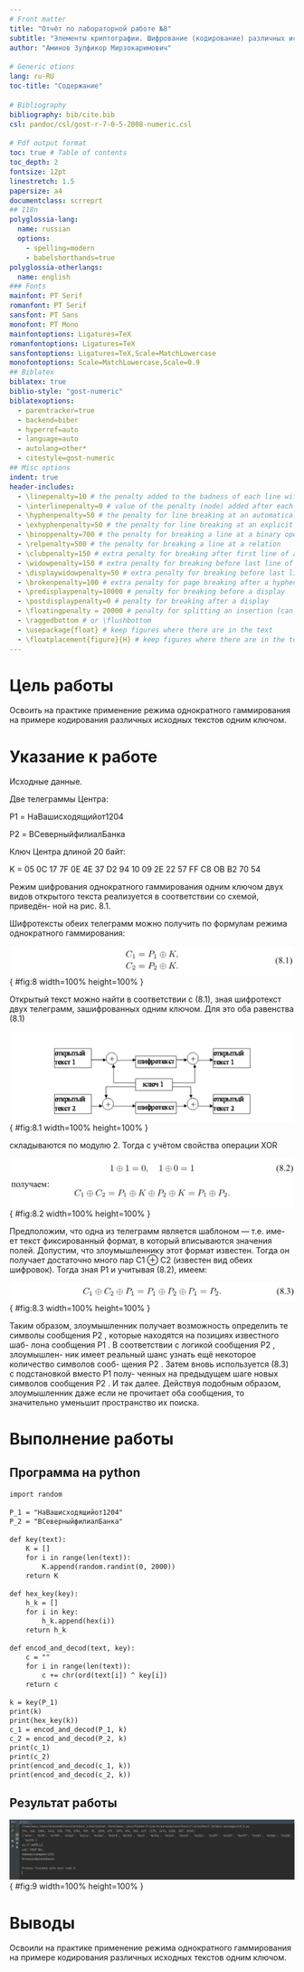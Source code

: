 ```yaml
---
# Front matter
title: "Отчёт по лабораторной работе №8"
subtitle: "Элементы криптографии. Шифрование (кодирование) различных исходных текстов одним ключом"
author: "Аминов Зулфикор Мирзокаримович"

# Generic otions
lang: ru-RU
toc-title: "Содержание"

# Bibliography
bibliography: bib/cite.bib
csl: pandoc/csl/gost-r-7-0-5-2008-numeric.csl

# Pdf output format
toc: true # Table of contents
toc_depth: 2
fontsize: 12pt
linestretch: 1.5
papersize: a4
documentclass: scrreprt
## I18n
polyglossia-lang:
  name: russian
  options:
	- spelling=modern
	- babelshorthands=true
polyglossia-otherlangs:
  name: english
### Fonts
mainfont: PT Serif
romanfont: PT Serif
sansfont: PT Sans
monofont: PT Mono
mainfontoptions: Ligatures=TeX
romanfontoptions: Ligatures=TeX
sansfontoptions: Ligatures=TeX,Scale=MatchLowercase
monofontoptions: Scale=MatchLowercase,Scale=0.9
## Biblatex
biblatex: true
biblio-style: "gost-numeric"
biblatexoptions:
  - parentracker=true
  - backend=biber
  - hyperref=auto
  - language=auto
  - autolang=other*
  - citestyle=gost-numeric
## Misc options
indent: true
header-includes:
  - \linepenalty=10 # the penalty added to the badness of each line within a paragraph (no associated penalty node) Increasing the value makes tex try to have fewer lines in the paragraph.
  - \interlinepenalty=0 # value of the penalty (node) added after each line of a paragraph.
  - \hyphenpenalty=50 # the penalty for line breaking at an automatically inserted hyphen
  - \exhyphenpenalty=50 # the penalty for line breaking at an explicit hyphen
  - \binoppenalty=700 # the penalty for breaking a line at a binary operator
  - \relpenalty=500 # the penalty for breaking a line at a relation
  - \clubpenalty=150 # extra penalty for breaking after first line of a paragraph
  - \widowpenalty=150 # extra penalty for breaking before last line of a paragraph
  - \displaywidowpenalty=50 # extra penalty for breaking before last line before a display math
  - \brokenpenalty=100 # extra penalty for page breaking after a hyphenated line
  - \predisplaypenalty=10000 # penalty for breaking before a display
  - \postdisplaypenalty=0 # penalty for breaking after a display
  - \floatingpenalty = 20000 # penalty for splitting an insertion (can only be split footnote in standard LaTeX)
  - \raggedbottom # or \flushbottom
  - \usepackage{float} # keep figures where there are in the text
  - \floatplacement{figure}{H} # keep figures where there are in the text
---
```


# Цель работы

Освоить на практике применение режима однократного гаммирования
на примере кодирования различных исходных текстов одним ключом.

# Указание к работе

Исходные данные.

Две телеграммы Центра:

P1 = НаВашисходящийот1204

P2 = ВСеверныйфилиалБанка

Ключ Центра длиной 20 байт:

K = 05 0C 17 7F 0E 4E 37 D2 94 10 09 2E 22 57 FF C8 OB B2 70 54

Режим шифрования однократного гаммирования одним ключом двух
видов открытого текста реализуется в соответствии со схемой, приведён-
ной на рис. 8.1.

Шифротексты обеих телеграмм можно получить по формулам режима
однократного гаммирования:

![](image/1.png){ #fig:8 width=100% height=100% }

Открытый текст можно найти в соответствии с (8.1), зная шифротекст
двух телеграмм, зашифрованных одним ключом. Для это оба равенства (8.1)

![Общая схема шифрования двух различных текстов одним ключом](image/2.png){ #fig:8.1 width=100% height=100% }

складываются по модулю 2. Тогда с учётом свойства операции XOR

![](image/3.png){ #fig:8.2 width=100% height=100% }

Предположим, что одна из телеграмм является шаблоном — т.е. име-
ет текст фиксированный формат, в который вписываются значения полей.
Допустим, что злоумышленнику этот формат известен. Тогда он получает
достаточно много пар C1 ⊕ C2 (известен вид обеих шифровок). Тогда зная
P1 и учитывая (8.2), имеем:

![](image/4.png){ #fig:8.3 width=100% height=100% }

Таким образом, злоумышленник получает возможность определить те
символы сообщения P2 , которые находятся на позициях известного шаб-
лона сообщения P1 . В соответствии с логикой сообщения P2 , злоумышлен-
ник имеет реальный шанс узнать ещё некоторое количество символов сооб-
щения P2 . Затем вновь используется (8.3) с подстановкой вместо P1 полу-
ченных на предыдущем шаге новых символов сообщения P2 . И так далее.
Действуя подобным образом, злоумышленник даже если не прочитает оба
сообщения, то значительно уменьшит пространство их поиска.

# Выполнение работы

## Программа на python

```
import random

P_1 = "НаВашисходящийот1204"
P_2 = "ВСеверныйфилиалБанка"

def key(text):
    K = []
    for i in range(len(text)):
        K.append(random.randint(0, 2000))
    return K

def hex_key(key):
    h_k = []
    for i in key:
        h_k.append(hex(i))
    return h_k

def encod_and_decod(text, key):
    c = ""
    for i in range(len(text)):
        c += chr(ord(text[i]) ^ key[i])
    return c

k = key(P_1)
print(k)
print(hex_key(k))
c_1 = encod_and_decod(P_1, k)
c_2 = encod_and_decod(P_2, k)
print(c_1)
print(c_2)
print(encod_and_decod(c_1, k))
print(encod_and_decod(c_2, k))
```

## Результат работы

![](image/6.png){ #fig:9 width=100% height=100% }

# Выводы

Освоили на практике применение режима однократного гаммирования
на примере кодирования различных исходных текстов одним ключом.

